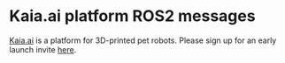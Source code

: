 # Kaia.ai platform ROS2 messages

[Kaia.ai](https://kaia.ai) is a platform for 3D-printed pet robots. Please sign up for an early launch invite [here](https://kaia.ai).
